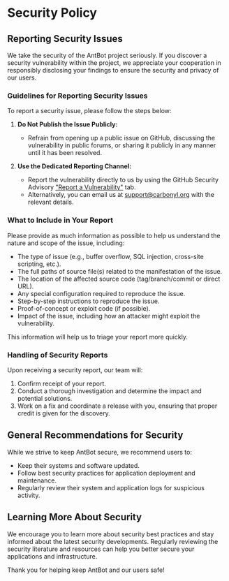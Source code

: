 # Security Policy

## Reporting Security Issues

We take the security of the AntBot project seriously. If you discover a security vulnerability within the project, we appreciate your cooperation in responsibly disclosing your findings to ensure the security and privacy of our users.

### Guidelines for Reporting Security Issues

To report a security issue, please follow the steps below:

1. **Do Not Publish the Issue Publicly:**
   - Refrain from opening up a public issue on GitHub, discussing the vulnerability in public forums, or sharing it publicly in any manner until it has been resolved.

2. **Use the Dedicated Reporting Channel:**
   - Report the vulnerability directly to us by using the GitHub Security Advisory ["Report a Vulnerability"](https://github.com/Bucanero06/AntBot/security/advisories/new) tab.
   - Alternatively, you can email us at [support@carbonyl.org](support@carbonyl.org) with the relevant details.

### What to Include in Your Report

Please provide as much information as possible to help us understand the nature and scope of the issue, including:

- The type of issue (e.g., buffer overflow, SQL injection, cross-site scripting, etc.).
- The full paths of source file(s) related to the manifestation of the issue.
- The location of the affected source code (tag/branch/commit or direct URL).
- Any special configuration required to reproduce the issue.
- Step-by-step instructions to reproduce the issue.
- Proof-of-concept or exploit code (if possible).
- Impact of the issue, including how an attacker might exploit the vulnerability.

This information will help us to triage your report more quickly.

### Handling of Security Reports

Upon receiving a security report, our team will:

1. Confirm receipt of your report.
2. Conduct a thorough investigation and determine the impact and potential solutions.
3. Work on a fix and coordinate a release with you, ensuring that proper credit is given for the discovery.

## General Recommendations for Security

While we strive to keep AntBot secure, we recommend users to:

- Keep their systems and software updated.
- Follow best security practices for application deployment and maintenance.
- Regularly review their system and application logs for suspicious activity.

## Learning More About Security

We encourage you to learn more about security best practices and stay informed about the latest security developments. Regularly reviewing the security literature and resources can help you better secure your applications and infrastructure.

Thank you for helping keep AntBot and our users safe!
